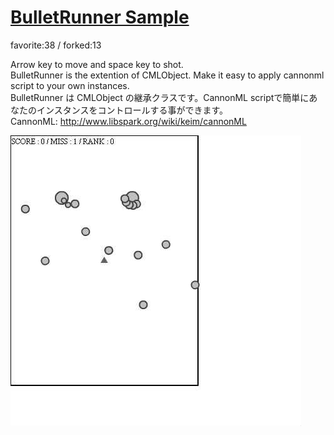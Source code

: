 # [BulletRunner Sample](http://wonderfl.net/c/bb28)

favorite:38 / forked:13

Arrow key to move and space key to shot.  
BulletRunner is the extention of CMLObject. Make it easy to apply cannonml script to your own instances.  
BulletRunner は CMLObject の継承クラスです。CannonML scriptで簡単にあなたのインスタンスをコントロールする事ができます。  
CannonML: http://www.libspark.org/wiki/keim/cannonML

![thumbnail](./thumbnail.jpg)